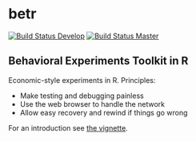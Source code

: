 betr
====

[![Build Status Develop](https://travis-ci.org/hughjonesd/betr.svg?branch=develop)](https://travis-ci.org/hughjonesd/betr)
[![Build Status Master](https://travis-ci.org/hughjonesd/betr.svg?branch=master)](https://travis-ci.org/hughjonesd/betr)

Behavioral Experiments Toolkit in R
-----------------------------------

Economic-style experiments in R. Principles:

* Make testing and debugging painless
* Use the web browser to handle the network
* Allow easy recovery and rewind if things go wrong

For an introduction see [the vignette](https://github.com/hughjonesd/betr/blob/master/vignettes/Writing-experiments-with-betr.md).

	

